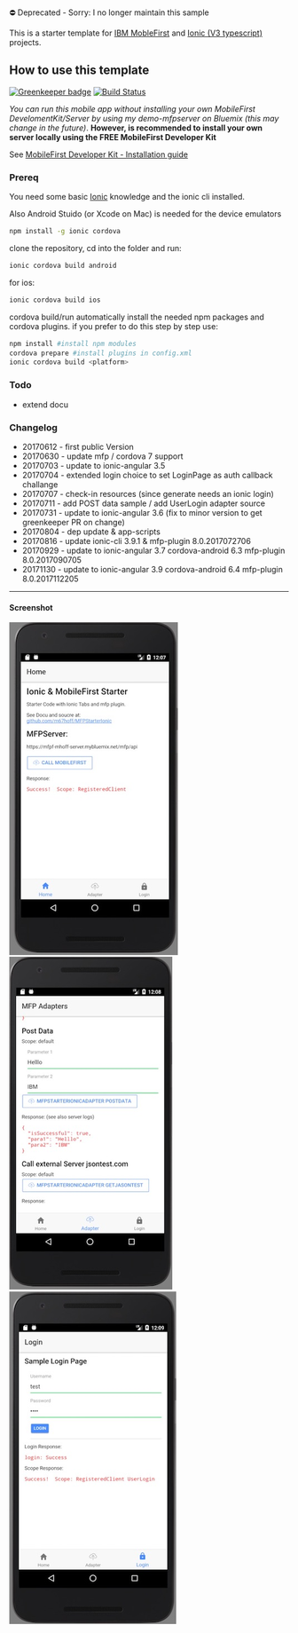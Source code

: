 :no_entry: Deprecated - Sorry: I no longer maintain this sample 

This is a starter template for [IBM MobleFirst](https://mobilefirstplatform.ibmcloud.com/tutorials/en/foundation/8.0/cordova-tutorials/) and [Ionic (V3 typescript)](http://ionicframework.com/docs/) projects.

## How to use this template

[![Greenkeeper badge](https://badges.greenkeeper.io/m67hoff/MFPStarterIonic.svg)](https://greenkeeper.io/)
[![Build Status](https://travis-ci.org/m67hoff/MFPStarterIonic.svg?branch=master)](https://travis-ci.org/m67hoff/MFPStarterIonic)

*You can run this mobile app without installing your own MobileFirst DevelomentKit/Server by using my demo-mfpserver on Bluemix (this may change in the future)*. **However, is recommended to install your own server locally using the FREE MobileFirst Developer Kit**

See [MobileFirst Developer Kit - Installation guide](https://mobilefirstplatform.ibmcloud.com/tutorials/en/foundation/8.0/installation-configuration/development/mobilefirst/)  


### Prereq 

You need some basic [Ionic](http://ionicframework.com/docs/) knowledge and the ionic cli installed.

Also Android Stuido (or Xcode on Mac) is needed for the device emulators

```bash
npm install -g ionic cordova
```

clone the repository, cd into the folder and run: 

```bash
ionic cordova build android 
```
for ios: 

```bash
ionic cordova build ios 
```

cordova build/run automatically install the needed npm packages and cordova plugins.
if you prefer to do this step by step use:

```bash
npm install #install npm modules 
cordova prepare #install plugins in config.xml
ionic cordova build <platform>
```


### Todo

- extend docu

### Changelog

- 20170612 - first public Version
- 20170630 - update mfp / cordova 7 support
- 20170703 - update to ionic-angular 3.5 
- 20170704 - extended login choice to set LoginPage as auth callback challange
- 20170707 - check-in resources (since generate needs an ionic login) 
- 20170711 - add POST data sample / add UserLogin adapter source 
- 20170731 - update to ionic-angular 3.6  (fix to minor version to get greenkeeper PR on change)
- 20170804 - dep update & app-scripts 
- 20170816 - update ionic-cli 3.9.1 & mfp-plugin 8.0.2017072706   
- 20170929 - update to ionic-angular 3.7 cordova-android 6.3 mfp-plugin 8.0.2017090705   
- 20171130 - update to ionic-angular 3.9 cordova-android 6.4 mfp-plugin 8.0.2017112205   
 
---
#### Screenshot
![](img/Home.jpg)
![](img/Adapter.jpg)
![](img/Login.jpg)

